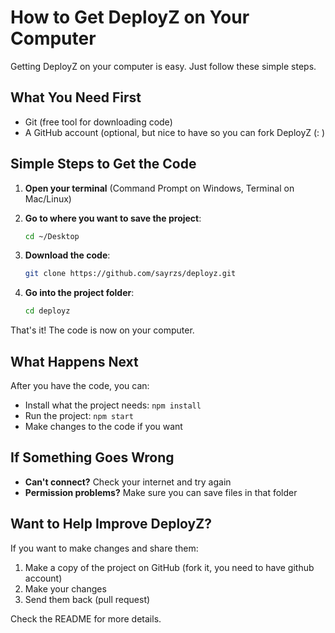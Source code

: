 # How to Get DeployZ on Your Computer

Getting DeployZ on your computer is easy. Just follow these simple steps.

## What You Need First

- Git (free tool for downloading code)
- A GitHub account (optional, but nice to have so you can fork DeployZ (: )

## Simple Steps to Get the Code

1. **Open your terminal** (Command Prompt on Windows, Terminal on Mac/Linux)

2. **Go to where you want to save the project**:

   ```bash
   cd ~/Desktop
   ```

3. **Download the code**:

   ```bash
   git clone https://github.com/sayrzs/deployz.git
   ```

4. **Go into the project folder**:

   ```bash
   cd deployz
   ```

That's it! The code is now on your computer.

## What Happens Next

After you have the code, you can:

- Install what the project needs: `npm install`
- Run the project: `npm start`
- Make changes to the code if you want

## If Something Goes Wrong

- **Can't connect?** Check your internet and try again
- **Permission problems?** Make sure you can save files in that folder

## Want to Help Improve DeployZ?

If you want to make changes and share them:

1. Make a copy of the project on GitHub (fork it, you need to have github account)
2. Make your changes
3. Send them back (pull request)

Check the README for more details.